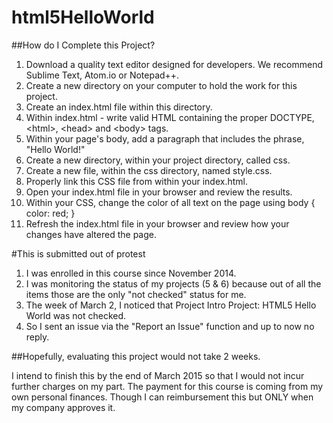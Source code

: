 # html5HelloWorld

##How do I Complete this Project?

1.  Download a quality text editor designed for developers. We recommend Sublime Text, Atom.io or Notepad++.
1.  Create a new directory on your computer to hold the work for this project.
1.  Create an index.html file within this directory.
1.  Within index.html - write valid HTML containing the proper DOCTYPE, &lt;html&gt;, &lt;head&gt; and &lt;body&gt; tags.
1.  Within your page's body, add a paragraph that includes the phrase, "Hello World!"
1.  Create a new directory, within your project directory, called css.
1.  Create a new file, within the css directory, named style.css.
1.  Properly link this CSS file from within your index.html.
1.  Open your index.html file in your browser and review the results.
1.  Within your CSS, change the color of all text on the page using body { color: red; }
1.  Refresh the index.html file in your browser and review how your changes have altered the page.

#This is submitted out of protest
1.  I was enrolled in this course since November 2014.
1.  I was monitoring the status of my projects (5 & 6) because out of all the items those are the only "not checked" status for me.
1.  The week of March 2, I noticed that Project Intro Project: HTML5 Hello World was not checked.
1.  So I sent an issue via the "Report an Issue" function and up to now no reply.

##Hopefully, evaluating this project would not take 2 weeks.

I intend to finish this by the end of March 2015 so that I would not incur further charges on my part.
The payment for this course is coming from my own personal finances.
Though I can reimbursement this but ONLY when my company approves it.
